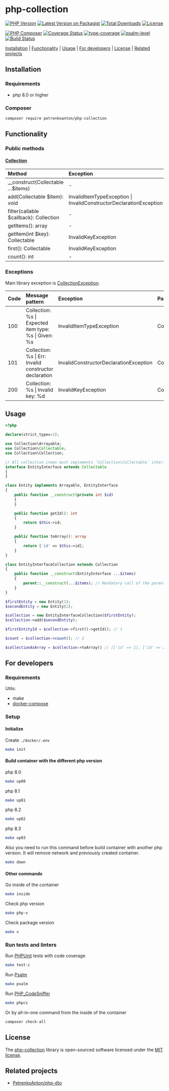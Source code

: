 # php-collection

[![PHP Version](https://img.shields.io/packagist/php-v/petrenkoanton/php-collection)](https://packagist.org/packages/petrenkoanton/php-collection)
[![Latest Version on Packagist](https://img.shields.io/packagist/v/petrenkoanton/php-collection.svg)](https://packagist.org/packages/petrenkoanton/php-collection)
[![Total Downloads](https://img.shields.io/packagist/dt/petrenkoanton/php-collection.svg)](https://packagist.org/packages/petrenkoanton/php-collection)
[![License](https://img.shields.io/packagist/l/petrenkoanton/php-collection)](https://packagist.org/packages/petrenkoanton/php-collection)

[![PHP Composer](https://github.com/PetrenkoAnton/php-collection/actions/workflows/tests.yml/badge.svg)](https://github.com/PetrenkoAnton/php-collection/actions/workflows/tests.yml)
[![Coverage Status](https://coveralls.io/repos/github/PetrenkoAnton/php-collection/badge.svg)](https://coveralls.io/github/PetrenkoAnton/php-collection)
[![type-coverage](https://shepherd.dev/github/petrenkoanton/php-collection/coverage.svg)](https://shepherd.dev/github/petrenkoanton/php-collection)
[![psalm-level](https://shepherd.dev/github/petrenkoanton/php-collection/level.svg)](https://shepherd.dev/github/petrenkoanton/php-collection)
[![Build Status](https://github.com/petrenkoanton/php-collection/workflows/coding-style/badge.svg)](https://github.com/petrenkoanton/php-collection/actions)

[Installation](#installation) | [Functionality](#functionality) | [Usage](#usage) | [For developers](#for-developers) | [License](#license) | [Related projects](#related-projects)

## Installation

### Requirements

- php 8.0 or higher

### Composer

```bash
composer require petrenkoanton/php-collection
```

## Functionality

### Public methods

#### [Collection](./src/Collection.php)

| Method                                 | Exception                                                              |
|:---------------------------------------|:-----------------------------------------------------------------------|
| __construct(Collectable ...$items)     | -                                                                      |
| add(Collectable $item): void           | InvalidItemTypeException &#124; InvalidConstructorDeclarationException |
| filter(callable $callback): Collection | -                                                                      |
| getItems(): array                      | -                                                                      |
| getItem(int $key): Collectable         | InvalidKeyException                                                    |
| first(): Collectable                   | InvalidKeyException                                                    |
| count(): int                           | -                                                                      |

### Exceptions

Main library exception is [CollectionException](./src/Exception/CollectionException.php).

| Code | Message pattern                                               | Exception                              | Parent               |
|------|:--------------------------------------------------------------|:---------------------------------------|:---------------------|
| 100  | Collection: %s &#124; Expected item type: %s &#124; Given: %s | InvalidItemTypeException               | CollectionException  |
| 101  | Collection: %s &#124; Err: Invalid constructor declaration    | InvalidConstructorDeclarationException | CollectionException  |
| 200  | Collection: %s &#124; Invalid key: %d                         | InvalidKeyException                    | CollectionException  |

## Usage

```php
<?php

declare(strict_types=1);

use Collection\Arrayable;
use Collection\Collectable;
use Collection\Collection;

// All collection items must implements `Collection\Collectable` interface
interface EntityInterface extends Collectable
{
}

class Entity implements Arrayable, EntityInterface
{
    public function __construct(private int $id)
    {
    }

    public function getId(): int
    {
        return $this->id;
    }

    public function toArray(): array
    {
        return ['id' => $this->id];
    }
}

class EntityInterfaceCollection extends Collection
{
    public function __construct(EntityInterface ...$items)
    {
        parent::__construct(...$items); // Mandatory call of the parent constructor
    }
}

$firstEntity = new Entity(1);
$secondEntity = new Entity(2);

$collection = new EntityInterfaceCollection($firstEntity);
$collection->add($secondEntity);

$firstEntityId = $collection->first()->getId(); // 1

$count = $collection->count(); // 2

$collectionAsArray = $collection->toArray() // [['id' => 1], ['id' => 2]];
```

## For developers

### Requirements

Utils:
- make
- [docker-compose](https://docs.docker.com/compose/gettingstarted)

### Setup

#### Initialize

Create `./docker/.env`
```bash
make init 
```

#### Build container with the different php version

php 8.0
```bash
make up80
```

php 8.1
```bash
make up81
```

php 8.2
```bash
make up82
```

php 8.3
```bash
make up83
```

Also you need to run this command before build container with another php version.
It will remove network and previously created container.
```bash
make down
```

#### Other commands

Go inside of the container
```bash
make inside
```

Check php version
```bash
make php-v
```

Check package version
```bash
make v
```

### Run tests and linters

Run [PHPUnit](https://github.com/sebastianbergmann/phpunit) tests with code coverage
```bash
make test-c 
```

Run [Psalm](https://github.com/vimeo/psalm)
```bash
make psalm
```

Run [PHP_CodeSniffer](https://github.com/squizlabs/PHP_CodeSniffer)
```bash
make phpcs
```

Or by all-in-one command from the inside of the container

```bash
composer check-all
```

## License

The [php-collection](https://github.com/PetrenkoAnton/php-collection) library is open-sourced software licensed under the
[MIT license](./LICENSE).

## Related projects

- [PetrenkoAnton/php-dto](https://github.com/petrenkoanton/php-dto)